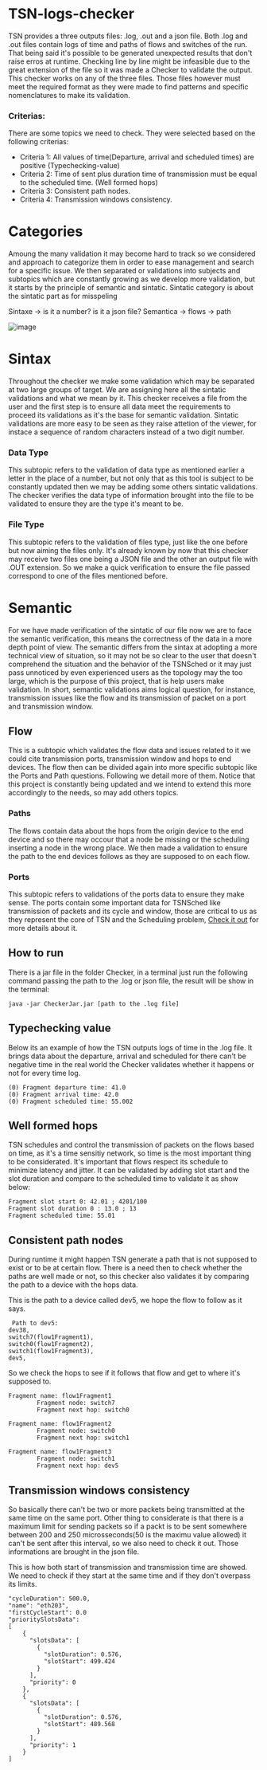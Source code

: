 # TSN-logs-checker
TSN provides a three outputs files: .log, .out and a json file. Both .log and .out files contain logs of time and paths of flows and switches of the run. That being said it's possible to be generated unexpected results that don't raise erros at runtime. Checking line by line might be infeasible due to the great extension of the file so it was made a Checker to validate the output. This checker works on any of the three files. Those files however must meet the required format as they were made to find patterns and specific nomenclatures to make its validation.

### Criterias:

There are some topics we need to check. They were selected based on the following criterias:

- Criteria 1: All values of time(Departure, arrival and scheduled times) are positive (Typechecking-value)
- Criteria 2: Time of sent plus duration time of transmission must be equal to the scheduled time. (Well formed hops)
- Criteria 3: Consistent path nodes.
- Criteria 4: Transmission windows consistency.

# Categories

Amoung the many validation it may become hard to track so we considered and approach to categorize them in order to ease management and search for a specific issue. We then separated or validations into subjects and subtopics which are constantly growing as we develop more validation, but it starts by the principle of semantic and sintatic. Sintatic category is about the sintatic part as for misspeling  


Sintaxe -> is it a number? is it a json file?
Semantica -> flows ->  path

![image](https://user-images.githubusercontent.com/52057929/152686739-082f7a50-f8e4-4a31-b046-7db7fe63d36b.png)


<!--
-> Network -> Protocol -> Layer -> TSN -> Output -> Values(Calculation and Generation) - Path(Hops) - Scheduling(Transmission and Window)
-->

# Sintax
Throughout the checker we make some validation which may be separated at two large groups of target. We are assigning here all the sintatic validations and what we mean by it. This checker receives a file from the user and the first step is to ensure all data meet the requirements to proceed its validations as it's the base for semantic validation. Sintatic validations are more easy to be seen as they raise attetion of the viewer, for instace a sequence of random characters instead of a two digit number.

### Data Type
This subtopic refers to the validation of data type as mentioned earlier a letter in the place of a number, but not only that as this tool is subject to be constantly updated then we may be adding some others sintatic validations. The checker verifies the data type of information brought into the file to be validated to ensure they are the type it's meant to be.

### File Type
This subtopic refers to the validation of files type, just like the one before but now aiming the files only. It's already known by now that this checker may receive two files one being a JSON file and the other an output file with .OUT extension. So we make a quick verification to ensure the file passed correspond to one of the files mentioned before.

# Semantic
For we have made verification of the sintatic of our file now we are to face the semantic verification, this means the correctness of the data in a more depth point of view. The semantic differs from the sintax at adopting a more technical view of situation, so it may not be so clear to the user that doesn't comprehend the situation and the behavior of the TSNSched or it may just pass unnoticed by even experienced users as the topology may the too large, which is the purpose of this project, that is help users make validation. In short, semantic validations aims logical question, for instance, transmission issues like the flow and its transmission of packet on a port and transmission window.


## Flow
This is a subtopic which validates the flow data and issues related to it we could cite transmission ports, transmission window and hops to end devices. The flow then can be divided again into more specific subtopic like the Ports and Path questions. Following we detail more of them. Notice that this project is constantly being updated and we intend to extend this more accordingly to the needs, so may add others topics.

### Paths
The flows contain data about the hops from the origin device to the end device and so there may occour that a node be missing or the scheduling inserting a node in the wrong place. We then made a validation to ensure the path to the end devices follows as they are supposed to on each flow.

### Ports
This subtopic refers to validations of the ports data to ensure they make sense. The ports contain some important data for TSNSched like transmission of packets and its cycle and window, those are critical to us as they represent the core of TSN and the Scheduling problem, <a href="https://github.com/ACassimiro/TSNsched" target="_blank">Check it out</a> for more details about it.

<!--
NOTES:
- SINTATIC
- SEMANTIC
- FLOWS
- WHAT'S INSIDE FLOWS?
-->
## How to run

There is a jar file in the folder Checker, in a terminal just run the following command passing the path to the .log or json file, the result will be show in the terminal:

```
java -jar CheckerJar.jar [path to the .log file]
```

## Typechecking value

Below its an example of how the TSN outputs logs of time in the .log file. It brings data about the departure, arrival and scheduled for there can't be negative time in the real world the Checker validates whether it happens or not for every time log.

```
(0) Fragment departure time: 41.0
(0) Fragment arrival time: 42.0
(0) Fragment scheduled time: 55.002
```

## Well formed hops

TSN schedules and control the transmission of packets on the flows based on time, as it's a time sensitiy network, so time is the most important thing to be considerated. It's important that flows respect its schedule to minimize latency and jitter. It can be validated by adding slot start and the slot duration and compare to the scheduled time to validate it as show below:

```
Fragment slot start 0: 42.01 ; 4201/100
Fragment slot duration 0 : 13.0 ; 13
Fragment scheduled time: 55.01
```


## Consistent path nodes
During runtime it might happen TSN generate a path that is not supposed to exist or to be at certain flow. There is a need then to check whether the paths are well made or not, so this checker also validates it by comparing the path to a device with the hops data.


This is the path to a device called dev5, we hope the flow to follow as it says.
```
 Path to dev5: 
dev38, 
switch7(flow1Fragment1), 
switch0(flow1Fragment2), 
switch1(flow1Fragment3), 
dev5,
```

So we check the hops to see if it follows that flow and get to where it's supposed to.

```
Fragment name: flow1Fragment1
        Fragment node: switch7
        Fragment next hop: switch0
```
```
Fragment name: flow1Fragment2
        Fragment node: switch0
        Fragment next hop: switch1
```
```
Fragment name: flow1Fragment3
        Fragment node: switch1
        Fragment next hop: dev5
```

## Transmission windows consistency
So basically there can't be two or more packets being transmitted at the same time on the same port. Other thing to considerate is that there is a maximum limit for sending packets so if a packt is to be sent somewhere between 200 and 250 microsseconds(50 is the maximu value allowed) it can't be sent after this interval, so we also need to check it out. Those informations are brought in the json file.


This is how both start of transmission and transmission time are showed. We need to check if they start at the same time and if they don't overpass its limits.
```
"cycleDuration": 500.0,
"name": "eth203",
"firstCycleStart": 0.0
"prioritySlotsData": 
[
	{
	  "slotsData": [
	    {
	      "slotDuration": 0.576,
	      "slotStart": 499.424
	    }
	  ],
	  "priority": 0
	},
	{
	  "slotsData": [
	    {
	      "slotDuration": 0.576,
	      "slotStart": 489.568
	    }
	  ],
	  "priority": 1
	}
]
```
